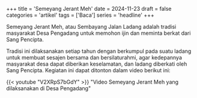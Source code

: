 +++
title = 'Semeyang Jerant Meh'
date = 2024-11-23
draft = false
categories = 'artikel'
tags = ['Baca']
series = 'headline'
+++


Semeyang Jerant Meh, atau Sembayang Jalan Ladang adalah tradisi masyarakat Desa Pengadang untuk memohon ijin dan meminta berkat dari Sang Pencipta.

<!--more-->

Tradisi ini dilaksanakan setiap tahun dengan berkumpul pada suatu ladang untuk membuat sesajen bersama dan bersilaturahmi, agar kedepannya masyarakat desa dapat diberikan keselamatan, dan ladang diberkati oleh Sang Pencipta. Kegiatan ini dapat ditonton dalam video berikut ini:

{{< youtube "V2XRpS7bGdY" >}} "Video Semeyang Jerant Meh yang dilaksanakan di Desa Pengadang"